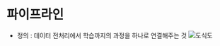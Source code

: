 # 파이프라인

- 정의 : 데이터 전처리에서 학습까지의 과정을 하나로 연결해주는 것
  ![도식도](https://img1.daumcdn.net/thumb/R1280x0/?scode=mtistory2&fname=https%3A%2F%2Fblog.kakaocdn.net%2Fdn%2FYMNfn%2FbtrI2Z5DnUf%2FHGuOEsgWgKSTn0i1CzgOzk%2Fimg.png)
